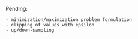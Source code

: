 Pending:

    - minimization/maximization problem formulation
    - clipping of values with epsilon
    - up/down-sampling